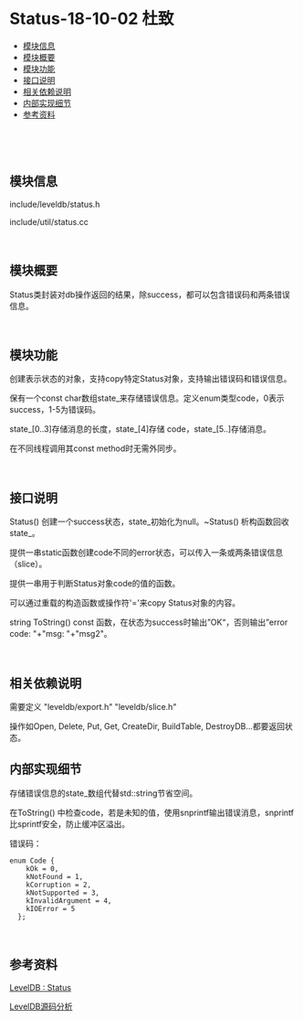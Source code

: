 # Status-18-10-02 杜致

- [模块信息](#module_info)
- [模块概要](#module_in_brief)
- [模块功能](#module_function)
- [接口说明](#interface_specification)
- [相关依赖说明](#dependency_specification)
- [内部实现细节](#inner_detail)
- [参考资料](#reference)

&nbsp;

&nbsp;  <a id="module_info"></a>

## 模块信息

include/leveldb/status.h

include/util/status.cc

&nbsp;

<a id="module_in_brief"></a>

## 模块概要

Status类封装对db操作返回的结果，除success，都可以包含错误码和两条错误信息。

&nbsp;

<a id="module_function"></a>

## 模块功能

创建表示状态的对象，支持copy特定Status对象，支持输出错误码和错误信息。



保有一个const char数组state_来存储错误信息。定义enum类型code，0表示success，1-5为错误码。

state\_[0..3]存储消息的长度，state\_[4]存储 code，state\_[5..]存储消息。

在不同线程调用其const method时无需外同步。

&nbsp; &nbsp;

<a id="interface_specification"></a>

## 接口说明

Status() 创建一个success状态，state\_初始化为null。\~Status() 析构函数回收state_。

提供一串static函数创建code不同的error状态，可以传入一条或两条错误信息（slice）。

提供一串用于判断Status对象code的值的函数。

可以通过重载的构造函数或操作符'='来copy Status对象的内容。

string ToString() const 函数，在状态为success时输出”OK“，否则输出”error code: "+"msg: "+"msg2"。

&nbsp;

<a id="dependency_specification"></a>

## 相关依赖说明

需要定义 "leveldb/export.h" "leveldb/slice.h"

操作如Open, Delete, Put, Get, CreateDir, BuildTable, DestroyDB...都要返回状态。



<a id="inner_detail"></a>

## 内部实现细节

存储错误信息的state_数组代替std::string节省空间。

在ToString() 中检查code，若是未知的值，使用snprintf输出错误消息，snprintf比sprintf安全，防止缓冲区溢出。

错误码：

```
enum Code {
    kOk = 0,
    kNotFound = 1,
    kCorruption = 2,
    kNotSupported = 3,
    kInvalidArgument = 4,
    kIOError = 5
  };
```

&nbsp;

<a id="inner_detail"></a>

## 参考资料

[LevelDB : Status](https://blog.csdn.net/huntinux/article/details/51725569)

[LevelDB源码分析](https://wenku.baidu.com/view/b3285278b90d6c85ec3ac687.html)